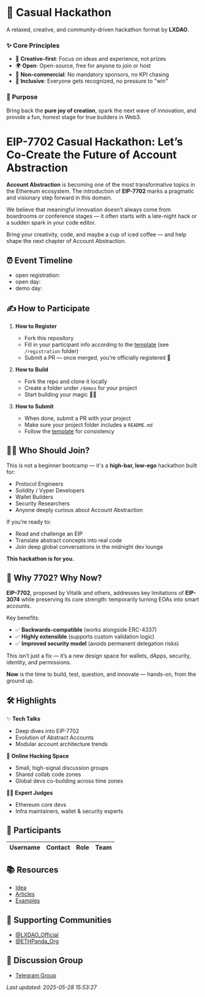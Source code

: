 # 🌿 Casual Hackathon
A relaxed, creative, and community-driven hackathon format by **LXDAO**.

### ✨ Core Principles
- 🎨 **Creative-first**: Focus on ideas and experience, not prizes  
- 🌍 **Open**: Open-source, free for anyone to join or host  
- 🚫 **Non-commercial**: No mandatory sponsors, no KPI chasing  
- 🧩 **Inclusive**: Everyone gets recognized, no pressure to "win"

### 🎯 Purpose
Bring back the **pure joy of creation**, spark the next wave of innovation, and provide a fun, honest stage for true builders in Web3.

# EIP-7702 Casual Hackathon: Let’s Co-Create the Future of Account Abstraction

**Account Abstraction** is becoming one of the most transformative topics in the Ethereum ecosystem. The introduction of **EIP-7702** marks a pragmatic and visionary step forward in this domain.

We believe that meaningful innovation doesn’t always come from boardrooms or conference stages — it often starts with a late-night hack or a sudden spark in your code editor.

Bring your creativity, code, and maybe a cup of iced coffee — and help shape the next chapter of Account Abstraction.

## ⏰ Event Timeline
- open registration: 
- open day:
- demo day:

## ✍️ How to Participate

1. **How to Register**  
   - Fork this repository  
   - Fill in your participant info according to the [template](./registration/template.md) (see `/registration` folder)  
   - Submit a PR — once merged, you’re officially registered 🎉  

2. **How to Build**  
   - Fork the repo and clone it locally  
   - Create a folder under `/demos` for your project  
   - Start building your magic 🧙‍♂️  

3. **How to Submit**  
   - When done, submit a PR with your project  
   - Make sure your project folder includes a `README.md`  
   - Follow the [template](./demos/template.md) for consistency  

## 👨‍💻 Who Should Join?

This is not a beginner bootcamp — it's a **high-bar, low-ego** hackathon built for:

- Protocol Engineers  
- Solidity / Vyper Developers  
- Wallet Builders  
- Security Researchers  
- Anyone deeply curious about Account Abstraction

If you’re ready to:

- Read and challenge an EIP  
- Translate abstract concepts into real code  
- Join deep global conversations in the midnight dev lounge  

**This hackathon is for you.**


## 🧩 Why 7702? Why Now?

**EIP-7702**, proposed by Vitalik and others, addresses key limitations of **EIP-3074** while preserving its core strength: temporarily turning EOAs into smart accounts.

Key benefits:

- ✅ **Backwards-compatible** (works alongside ERC-4337)
- ✅ **Highly extensible** (supports custom validation logic)
- ✅ **Improved security model** (avoids permanent delegation risks)

This isn’t just a fix — it’s a new design space for wallets, dApps, security, identity, and permissions.

**Now** is the time to build, test, question, and innovate — hands-on, from the ground up.

## 🛠 Highlights

✨ **Tech Talks**

- Deep dives into EIP-7702  
- Evolution of Abstract Accounts  
- Modular account architecture trends

💬 **Online Hacking Space**

- Small, high-signal discussion groups  
- Shared collab code zones  
- Global devs co-building across time zones

🧑‍⚖️ **Expert Judges**

- Ethereum core devs  
- Infra maintainers, wallet & security experts 



## 👥 Participants

| Username | Contact | Role | Team |
|----------|---------|------|------|

## 📚 Resources

- [Idea](./docs/idea.md)
- [Articles](./docs/articles.md)
- [Examples](./docs/examples/README.md)

## 🤝 Supporting Communities

- [@LXDAO_Official](https://twitter.com/LXDAO_Official)
- [@ETHPanda_Org](https://twitter.com/ETHPanda_Org)

## 💬 Discussion Group

- [Telegram Group](https://t.me/+XFSgo4aUGYA1NWZh)

*Last updated: 2025-05-28 15:53:27*